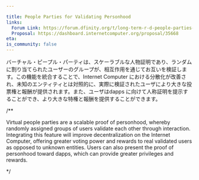 ```yaml
---

title: People Parties for Validating Personhood
links:
  Forum Link: https://forum.dfinity.org/t/long-term-r-d-people-parties-proof-of-human-proposal/9636
  Proposal: https://dashboard.internetcomputer.org/proposal/35668
eta:
is_community: false
---
```

バーチャル・ピープル・パーティは、スケーラブルな人物証明であり、ランダムに割り当てられたユーザーのグループが、相互作用を通じてお互いを検証します。この機能を統合することで、Internet Computer における分散化が改善され、未知のエンティティとは対照的に、実際に検証されたユーザにより大きな投票権と報酬が提供されます。また、ユーザはdapps に向けて人称証明を提示することができ、より大きな特権と報酬を提供することができます。

/**


Virtual people parties are a scalable proof of personhood, whereby randomly assigned groups of users validate each other through interaction. Integrating this feature will improve decentralization on the Internet Computer, offering greater voting power and rewards to real validated users as opposed to unknown entities. Users can also present the proof of personhood toward dapps, which can provide greater privileges and rewards.

*/